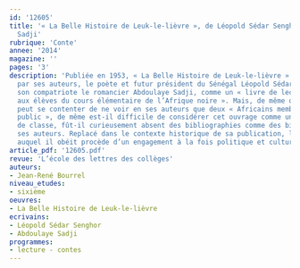 ```yaml
---
id: '12605'
title: '« La Belle Histoire de Leuk-le-lièvre », de Léopold Sédar Senghor et Abdoulaye
  Sadji'
rubrique: 'Conte'
annee: '2014'
magazine: ''
pages: '3'
description: 'Publiée en 1953, « La Belle Histoire de Leuk-le-lièvre » est présentée
  par ses auteurs, le poète et futur président du Sénégal Léopold Sédar Senghor et
  son compatriote le romancier Abdoulaye Sadji, comme un « livre de lecture destiné
  aux élèves du cours élémentaire de l’Afrique noire ». Mais, de même que l’on ne
  peut se contenter de ne voir en ses auteurs que deux « Africains membres de l’enseignement
  public », de même est-il difficile de considérer cet ouvrage comme un simple livre
  de classe, fût-il curieusement absent des bibliographies comme des biographies de
  ses auteurs. Replacé dans le contexte historique de sa publication, le projet pédagogique
  auquel il obéit procède d’un engagement à la fois politique et culturel…'
article_pdf: '12605.pdf'
revue: 'L’école des lettres des collèges'
auteurs:
- Jean-René Bourrel
niveau_etudes:
- sixième
oeuvres:
- La Belle Histoire de Leuk-le-lièvre
ecrivains:
- Léopold Sédar Senghor
- Abdoulaye Sadji
programmes:
- lecture - contes
---
```

